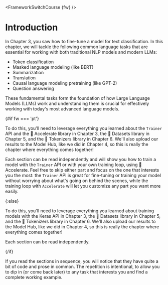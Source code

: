 <FrameworkSwitchCourse {fw} />

# Introduction

<CourseFloatingBanner
    chapter={7}
    classNames="absolute z-10 right-0 top-0"
/>

In Chapter 3, you saw how to fine-tune a model for text classification. In this chapter, we will tackle the following common language tasks that are essential for working with both traditional NLP models and modern LLMs:

- Token classification
- Masked language modeling (like BERT)
- Summarization
- Translation
- Causal language modeling pretraining (like GPT-2)
- Question answering

These fundamental tasks form the foundation of how Large Language Models (LLMs) work and understanding them is crucial for effectively working with today's most advanced language models.

{#if fw === 'pt'}

To do this, you'll need to leverage everything you learned about the `Trainer` API and the 🤗 Accelerate library in Chapter 3, the 🤗 Datasets library in Chapter 5, and the 🤗 Tokenizers library in Chapter 6. We'll also upload our results to the Model Hub, like we did in Chapter 4, so this is really the chapter where everything comes together!

Each section can be read independently and will show you how to train a model with the `Trainer` API or with your own training loop, using 🤗 Accelerate. Feel free to skip either part and focus on the one that interests you the most: the `Trainer` API is great for fine-tuning or training your model without worrying about what's going on behind the scenes, while the training loop with `Accelerate` will let you customize any part you want more easily.

{:else}

To do this, you'll need to leverage everything you learned about training models with the Keras API in Chapter 3, the 🤗 Datasets library in Chapter 5, and the 🤗 Tokenizers library in Chapter 6. We'll also upload our results to the Model Hub, like we did in Chapter 4, so this is really the chapter where everything comes together!

Each section can be read independently.

{/if}


<Tip>

If you read the sections in sequence, you will notice that they have quite a bit of code and prose in common. The repetition is intentional, to allow you to dip in (or come back later) to any task that interests you and find a complete working example.

</Tip>
